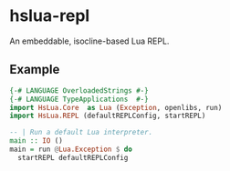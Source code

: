 hslua-repl
==========

An embeddable, isocline-based Lua REPL.

Example
-------

``` haskell
{-# LANGUAGE OverloadedStrings #-}
{-# LANGUAGE TypeApplications  #-}
import HsLua.Core  as Lua (Exception, openlibs, run)
import HsLua.REPL (defaultREPLConfig, startREPL)

-- | Run a default Lua interpreter.
main :: IO ()
main = run @Lua.Exception $ do
  startREPL defaultREPLConfig
```
